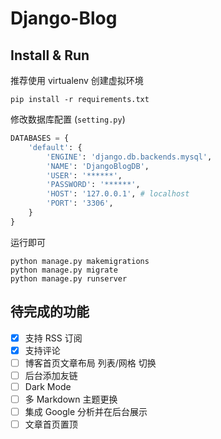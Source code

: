 # Django-Blog

## Install & Run

推荐使用 virtualenv 创建虚拟环境

```
pip install -r requirements.txt
```

修改数据库配置 (`setting.py`)

```python
DATABASES = {
    'default': {
        'ENGINE': 'django.db.backends.mysql',
        'NAME': 'DjangoBlogDB',
        'USER': '******',
        'PASSWORD': '******',
        'HOST': '127.0.0.1', # localhost
        'PORT': '3306',
    }
}
```

运行即可

```
python manage.py makemigrations
python manage.py migrate
python manage.py runserver
```

## 待完成的功能

- [x] 支持 RSS 订阅
- [x] 支持评论
- [ ] 博客首页文章布局 列表/网格 切换
- [ ] 后台添加友链
- [ ] Dark Mode
- [ ] 多 Markdown 主题更换
- [ ] 集成 Google 分析并在后台展示
- [ ] 文章首页置顶